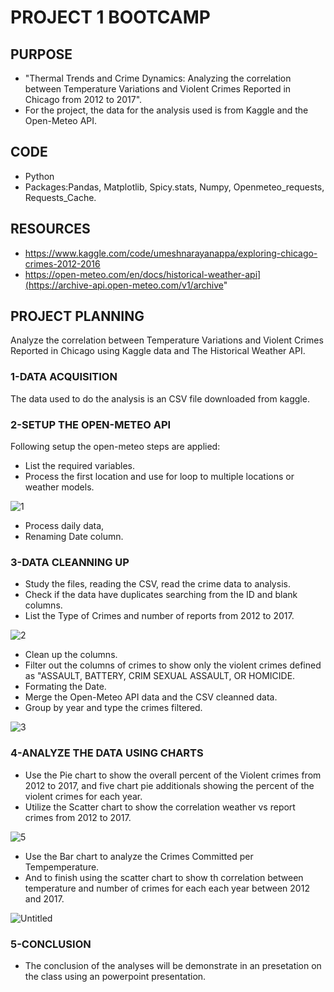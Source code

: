 #   PROJECT 1 BOOTCAMP

##  PURPOSE

- "Thermal Trends and Crime Dynamics: Analyzing the correlation between Temperature Variations and Violent Crimes Reported in Chicago from 2012 to 2017".
- For the project, the data for the analysis used is from Kaggle and the Open-Meteo API.

##  CODE

- Python
- Packages:Pandas, Matplotlib, Spicy.stats, Numpy, Openmeteo_requests, Requests_Cache.

##  RESOURCES

- https://www.kaggle.com/code/umeshnarayanappa/exploring-chicago-crimes-2012-2016
- https://open-meteo.com/en/docs/historical-weather-api](https://archive-api.open-meteo.com/v1/archive"

##  PROJECT PLANNING

Analyze the correlation between Temperature Variations and Violent Crimes Reported in Chicago using Kaggle data and The Historical Weather API.

###  1-DATA ACQUISITION

The data used to do the analysis is an CSV file downloaded from kaggle.

###  2-SETUP THE OPEN-METEO API

Following setup the open-meteo steps are applied:
  - List the required variables.
  - Process the first location and use for loop to multiple locations or weather models.

![1](https://github.com/KevSantino28/project_1/assets/145527812/bb791a5f-80d4-4c22-90dd-a7329be23c3f)

  - Process daily data,
  - Renaming Date column.

###  3-DATA CLEANNING UP

  - Study the files, reading the CSV, read the crime data to analysis.
  - Check if the data have duplicates searching from the ID and blank columns.
  - List the Type of Crimes and number of reports from 2012 to 2017.

![2](https://github.com/KevSantino28/project_1/assets/145527812/bff4a207-1d17-43f3-97a7-eb2b17d98e12)

  - Clean up the columns.
  - Filter out the columns of crimes to show only the violent crimes defined as "ASSAULT, BATTERY, CRIM SEXUAL ASSAULT, OR HOMICIDE.
  - Formating the Date.
  - Merge the Open-Meteo API data and the CSV cleanned data.
  - Group by year and type the crimes filtered.

![3](https://github.com/KevSantino28/project_1/assets/145527812/6751218c-3adc-494b-ace3-9a659f1b3972)

### 4-ANALYZE THE DATA USING CHARTS

  - Use the Pie chart to show the overall percent of the Violent crimes from 2012 to 2017, and five chart pie additionals showing the percent of the violent crimes for each year.
  - Utilize the Scatter chart to show the correlation weather vs report crimes from 2012 to 2017.

![5](https://github.com/KevSantino28/project_1/assets/145527812/b73b9b76-bf5d-4a52-a785-05ed2e2b4fa8)

  - Use the Bar chart to analyze the Crimes Committed per Tempemperature.
  - And to finish using the scatter chart to show th correlation between temperature and number of crimes for each each year between 2012 and 2017.

![Untitled](https://github.com/KevSantino28/project_1/assets/145527812/27e694b1-0726-40ce-a563-bf16f3c17113)


###  5-CONCLUSION

  - The conclusion of the analyses will be demonstrate in an presetation on the class using an powerpoint presentation.

    


